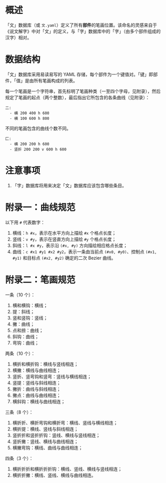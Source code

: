 # 概述

「文」数据库（或 `文.yaml`）定义了所有**部件**的笔画位置。该命名的灵感来自于《说文解字》中对「文」的定义，与「字」数据库中的「字」（由多个部件组成的汉字）相对。

# 数据结构

「文」数据库采用易读易写的 YAML 存储，每个部件为一个键值对。「键」即部件，「值」是由所有笔画构成的列表。

每一个笔画是一个字符串，首先标明了笔画种类（一至四个字母，见附录），然后规定了笔画的起点（两个整数），最后指出它所包含的各条曲线（见附录）：

```
二:
  - 横 200 400 h 600
  - 横 100 600 h 800
```

不同的笔画包含的曲线个数不同。

```
匚:
  - 横 200 200 h 600
  - 竖折 200 200 v 600 h 600
```

# 注意事项

1. 「字」数据库将用来决定「文」数据库应该包含哪些条目。

# 附录一：曲线规范

以下用 `#` 代表数字：

1. 横线：`h #x`，表示在水平方向上描绘 `#x` 个格点长度；
2. 竖线：`v #y`，表示在竖直方向上描绘 `#y` 个格点长度；
3. 斜线：`l #x #y`，表示沿 `(#x, #y)` 方向描绘相应格点长度；
4. 曲线：`c #x1 #y1 #x2 #y2`，表示一条由当前点 `(#x0, #y0)`、控制点 `(#x1, #y1)` 和目标点 `(#x2, #y2)` 确定的二次 Bezier 曲线。

# 附录二：笔画规范

一条（10 个）：

1. 横和横钩：横线；
2. 提：斜线；
3. 竖和竖钩：竖线；
4. 撇：曲线；
5. 点和捺：曲线；
6. 斜钩：曲线；
7. 弯钩：曲线；

两条（10 个）：

1. 横折和横折钩：横线与竖线相连；
2. 横撇：横线与曲线相连；
3. 竖折、竖弯钩和竖弯：竖线与横线相连；
4. 竖提：竖线与斜线相连；
5. 撇折：曲线与斜线相连；
6. 撇点：曲线与曲线相连；
7. 横斜钩：横线与曲线相连；

三条（8 个）：

1. 横折折、横折弯钩和横折弯：横线、竖线与横线相连；
2. 横折提：横线、竖线与斜线相连；
3. 竖折折和竖折折钩：竖线、横线与竖线相连；
4. 竖折撇：竖线、横线与曲线相连；
5. 横撇弯钩：横线、曲线与曲线相连；

四条（3 个）：

1. 横折折折和横折折折钩：横线、竖线、横线与竖线相连；
2. 横折折撇：横线、竖线、横线与曲线相连。